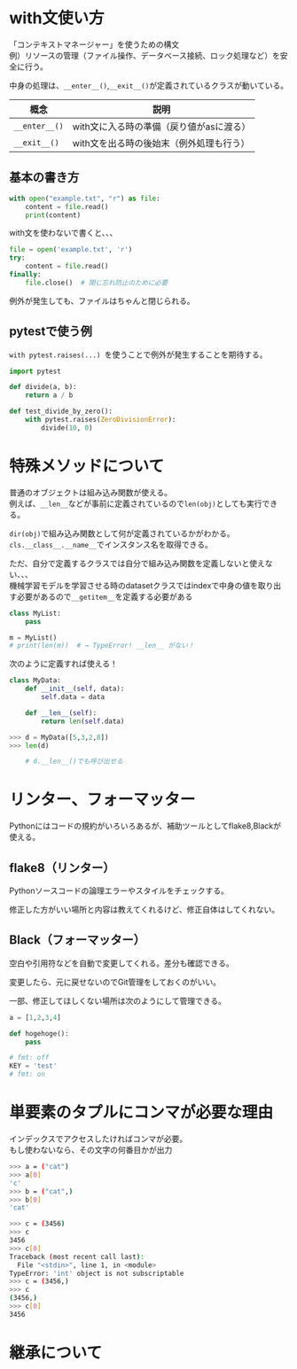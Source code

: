 # with文使い方
「コンテキストマネージャー」を使うための構文  
例）リソースの管理（ファイル操作、データベース接続、ロック処理など）を安全に行う。

中身の処理は、`__enter__()`,`__exit__()`が定義されているクラスが動いている。


|概念|説明|
|---|---|
|`__enter__()`|with文に入る時の準備（戻り値がasに渡る）|
|`__exit__()`|with文を出る時の後始末（例外処理も行う）|

## 基本の書き方
```py
with open("example.txt", "r") as file:
    content = file.read()
    print(content)
```
with文を使わないで書くと、、、
```py
file = open('example.txt', 'r')
try:
    content = file.read()
finally:
    file.close()  # 閉じ忘れ防止のために必要
```

例外が発生しても、ファイルはちゃんと閉じられる。  

## pytestで使う例
`with pytest.raises(...) `を使うことで例外が発生することを期待する。

```py
import pytest

def divide(a, b):
    return a / b

def test_divide_by_zero():
    with pytest.raises(ZeroDivisionError):
        divide(10, 0)
```


# 特殊メソッドについて
普通のオブジェクトは組み込み関数が使える。  
例えば、`__len__`などが事前に定義されているので`len(obj)`としても実行できる。

`dir(obj)`で組み込み関数として何が定義されているかがわかる。  
`cls.__class__.__name__`でインスタンス名を取得できる。

ただ、自分で定義するクラスでは自分で組み込み関数を定義しないと使えない、、、  
機械学習モデルを学習させる時のdatasetクラスではindexで中身の値を取り出す必要があるので`__getitem__`を定義する必要がある

```py
class MyList:
    pass

m = MyList()
# print(len(m))  # → TypeError! __len__ がない！
```

次のように定義すれば使える！
```py
class MyData:
    def __init__(self, data):
        self.data = data

    def __len__(self):
        return len(self.data)

>>> d = MyData([5,3,2,8])
>>> len(d)

    # d.__len__()でも呼び出せる
```

# リンター、フォーマッター
Pythonにはコードの規約がいろいろあるが、補助ツールとしてflake8,Blackが使える。

## flake8（リンター）
Pythonソースコードの論理エラーやスタイルをチェックする。

修正した方がいい場所と内容は教えてくれるけど、修正自体はしてくれない。

## Black（フォーマッター）
空白や引用符などを自動で変更してくれる。差分も確認できる。  

変更したら、元に戻せないのでGit管理をしておくのがいい。

一部、修正してほしくない場所は次のようにして管理できる。

```py
a = [1,2,3,4]

def hogehoge():
    pass

# fmt: off 
KEY = 'test'
# fmt: on
```

# 単要素のタプルにコンマが必要な理由
インデックスでアクセスしたければコンマが必要。  
もし使わないなら、その文字の何番目かが出力

```bash
>>> a = ("cat")
>>> a[0]
'c'
>>> b = ("cat",)
>>> b[0]
'cat'
```
```bash
>>> c = (3456)
>>> c
3456
>>> c[0]
Traceback (most recent call last):
  File "<stdin>", line 1, in <module>
TypeError: 'int' object is not subscriptable
>>> c = (3456,)
>>> c
(3456,)
>>> c[0]
3456
```

# 継承について

